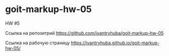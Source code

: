 # goit-markup-hw-05
HW #5

Ссылка на репозитрий
https://github.com/ivantryhuba/goit-markup-hw-05

Ссылка на рабочую страницу
https://ivantryhuba.github.io/goit-markup-hw-05/ 
